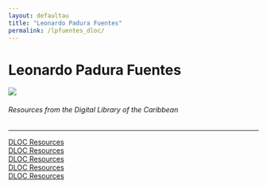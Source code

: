 ```yaml
---
layout: defaultau
title: "Leonardo Padura Fuentes"
permalink: /lpfuentes_dloc/
---
```

<!-- partial:index.partial.html -->
<div class="content">
    <h1>Leonardo Padura Fuentes</h1>
    <div class="quote">
        <div><img src="https://upload.wikimedia.org/wikipedia/commons/thumb/8/8e/Leonardo_Padura.jpg/200px-Leonardo_Padura.jpg" class="logo"></div>
    </div>
    <body>
    <h6>Resources from the Digital Library of the Caribbean</h6><hr> 
        <a href="https://www.dloc.com/UFE0051766/00001/pdf" target="_blank">DLOC Resources</a><br>
        <a href="https://www.dloc.com/AA00054324/00069/pdf" target="_blank">DLOC Resources</a><br>
        <a href="https://www.dloc.com/AA00069209/00004/pdf" target="_blank">DLOC Resources</a><br>
        <a href="https://www.dloc.com/AA00054324/00070/pdf" target="_blank">DLOC Resources</a><br>
        <a href="https://www.dloc.com/AA00065679/00158/images" target="_blank">DLOC Resources</a><br>
    </body> 
          </div>
  <!-- partial -->
<script src='https://cdnjs.cloudflare.com/ajax/libs/jquery/3.1.1/jquery.min.js'></script><script  src="{{ site.baseurl }}/assets/js/authorscript.js"></script>